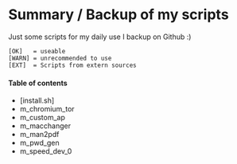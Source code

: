 # Summary / Backup of my scripts #

Just some scripts for my daily use I backup on Github :)

	[OK]   = useable
	[WARN] = unrecommended to use 
	[EXT]  = Scripts from extern sources

#### Table of contents

* [install.sh] 
* m_chromium_tor
* m_custom_ap
* m_macchanger
* m_man2pdf
* m_pwd_gen
* m_speed_dev_0
